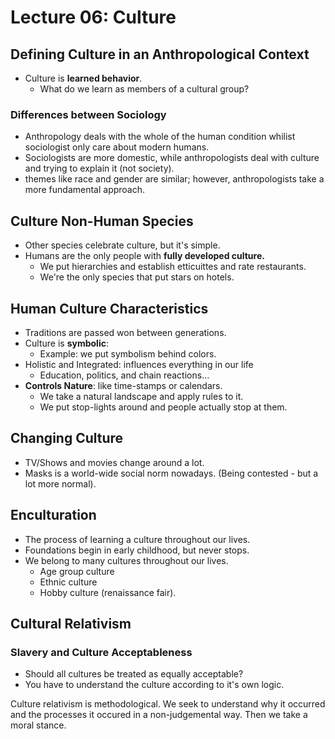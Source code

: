 # Lecture 06: Culture

## Defining Culture in an Anthropological Context

* Culture is **learned behavior**.
  * What do we learn as members of a cultural group?

### Differences between Sociology

* Anthropology deals with the whole of the human condition whilist sociologist only care about modern humans.
* Sociologists are more domestic, while anthropologists deal with culture and trying to explain it \(not society\).
* themes like race and gender are similar; however, anthropologists take a more fundamental approach. 

## Culture Non-Human Species

* Other species celebrate culture, but it's simple.
* Humans are the only people with **fully developed culture.**
  * We put hierarchies and establish etticuittes and rate restaurants.
  * We're the only species that put stars on hotels.

## Human Culture Characteristics

* Traditions are passed won between generations.
* Culture is **symbolic**: 
  * Example: we put symbolism behind colors.
* Holistic and Integrated: influences everything in our life
  * Education, politics, and chain reactions...
* **Controls Nature**: like time-stamps or calendars.
  * We take a natural landscape and apply rules to it.
  * We put stop-lights around and people actually stop at them.

## Changing Culture

* TV/Shows and movies change around a lot.
* Masks is a world-wide social norm nowadays. \(Being contested - but a lot more normal\).

## Enculturation

* The process of learning a culture throughout our lives.
* Foundations begin in early childhood, but never stops.
* We belong to many cultures throughout our lives.
  * Age group culture
  * Ethnic culture
  * Hobby culture \(renaissance fair\).

## Cultural Relativism

### Slavery and Culture Acceptableness

* Should all cultures be treated as equally acceptable?
* You have to understand the culture according to it's own logic. 

Culture relativism is methodological. We seek to understand why it occurred and the processes it occured in a non-judgemental way. Then we take a moral stance.





